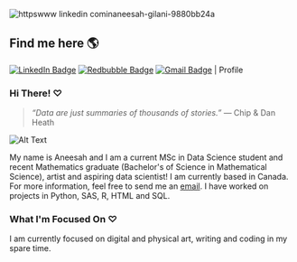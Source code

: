 
![httpswww linkedin cominaneesah-gilani-9880bb24a](https://github.com/AneesahG/AneesahG/assets/133827224/596a7e93-7ccb-4bcb-8c42-cd9758f7568f)
## Find me here 🌎 
[![LinkedIn Badge](https://img.shields.io/badge/LinkedIn-Profile-informational?style=flat&logo=linkedin&logoColor=white&color=0D76A8)](https://www.linkedin.com/in/aneesah-gilani-9880bb24a/)
   [![Redbubble Badge](https://img.shields.io/badge/Redbubble-E41321.svg?style=for-the-badge&logo=Redbubble&logoColor=white)](https://www.redbubble.com/people/Aneetopia/shop?asc=u&ref=account-nav-dropdown)
    [![Gmail Badge](https://img.shields.io/badge/Gmail-EA4335.svg?style=for-the-badge&logo=Gmail&logoColor=white)](mailto:designsbyanee@gmail.com)
| Profile

### Hi There! ♡

>*“Data are just summaries of thousands of stories.”*
>— Chip & Dan Heath

![Alt Text](https://media.giphy.com/media/O4avgwuWe45os/giphy.gif)


My name is Aneesah and I am a current MSc in Data Science student and recent Mathematics graduate (Bachelor's of Science in Mathematical Science), artist and aspiring data scientist! I am currently based in Canada. For more information, feel free to send me an [email](mailto:designsbyanee@gmail.com). I have worked on projects in Python, SAS, R, HTML and SQL. 

### What I'm Focused On ♡

I am currently focused on digital and physical art, writing and coding in my spare time. 


